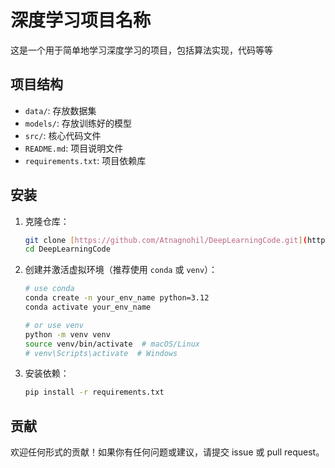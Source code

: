 # 深度学习项目名称

这是一个用于简单地学习深度学习的项目，包括算法实现，代码等等

## 项目结构

- `data/`: 存放数据集
- `models/`: 存放训练好的模型
- `src/`: 核心代码文件
- `README.md`: 项目说明文件
- `requirements.txt`: 项目依赖库

## 安装

1.  克隆仓库：
    ```bash
    git clone [https://github.com/Atnagnohil/DeepLearningCode.git](https://github.com/Atnagnohil/DeepLearningCode.git)
    cd DeepLearningCode
    ```
2.  创建并激活虚拟环境（推荐使用 `conda` 或 `venv`）：
    ```bash
    # use conda
    conda create -n your_env_name python=3.12
    conda activate your_env_name

    # or use venv
    python -m venv venv
    source venv/bin/activate  # macOS/Linux
    # venv\Scripts\activate  # Windows
    ```
3.  安装依赖：
    ```bash
    pip install -r requirements.txt
    ```

## 贡献

欢迎任何形式的贡献！如果你有任何问题或建议，请提交 issue 或 pull request。
